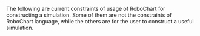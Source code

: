 The following are current constraints of usage of RoboChart for constructing a simulation. Some of them are not the constraints of RoboChart language, while the others are for the user to construct a useful simulation.


